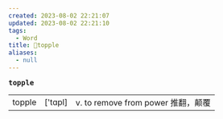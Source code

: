 ```yaml
---
created: 2023-08-02 22:21:07
updated: 2023-08-02 22:21:10
tags:
  - Word
title: 📖topple
aliases:
  - null
---
```


<pre><strong>topple</strong></pre>
|   |   |   |
|---|---|---|
|topple|['tɑpl]|v. to remove from power 推翻，颠覆|